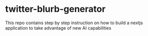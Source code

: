 # twitter-blurb-generator
This repo contains step by step instruction on how to build a nextjs application to take advantage of new AI capabilities
